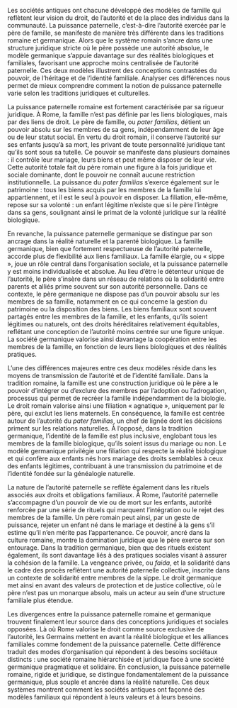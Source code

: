Les sociétés antiques ont chacune développé des modèles de famille qui reflètent leur vision du droit, de l’autorité et de la place des individus dans la communauté. La puissance paternelle, c’est-à-dire l’autorité exercée par le père de famille, se manifeste de manière très différente dans les traditions romaine et germanique. Alors que le système romain s’ancre dans une structure juridique stricte où le père possède une autorité absolue, le modèle germanique s’appuie davantage sur des réalités biologiques et familiales, favorisant une approche moins centralisée de l’autorité paternelle. Ces deux modèles illustrent des conceptions contrastées du pouvoir, de l’héritage et de l’identité familiale. Analyser ces différences nous permet de mieux comprendre comment la notion de puissance paternelle varie selon les traditions juridiques et culturelles.

La puissance paternelle romaine est fortement caractérisée par sa rigueur juridique. À Rome, la famille n’est pas définie par les liens biologiques, mais par des liens de droit. Le père de famille, ou *pater familias*, détient un pouvoir absolu sur les membres de sa gens, indépendamment de leur âge ou de leur statut social. En vertu du droit romain, il conserve l’autorité sur ses enfants jusqu’à sa mort, les privant de toute personnalité juridique tant qu’ils sont sous sa tutelle. Ce pouvoir se manifeste dans plusieurs domaines : il contrôle leur mariage, leurs biens et peut même disposer de leur vie. Cette autorité totale fait du père romain une figure à la fois juridique et sociale dominante, dont le pouvoir ne connaît aucune restriction institutionnelle. La puissance du *pater familias* s’exerce également sur le patrimoine : tous les biens acquis par les membres de la famille lui appartiennent, et il est le seul à pouvoir en disposer. La filiation, elle-même, repose sur sa volonté : un enfant légitime n’existe que si le père l’intègre dans sa gens, soulignant ainsi le primat de la volonté juridique sur la réalité biologique.

En revanche, la puissance paternelle germanique se distingue par son ancrage dans la réalité naturelle et la parenté biologique. La famille germanique, bien que fortement respectueuse de l’autorité paternelle, accorde plus de flexibilité aux liens familiaux. La famille élargie, ou « sippe », joue un rôle central dans l’organisation sociale, et la puissance paternelle y est moins individualisée et absolue. Au lieu d’être le détenteur unique de l’autorité, le père s’insère dans un réseau de relations où la solidarité entre parents et alliés prime souvent sur son autorité personnelle. Dans ce contexte, le père germanique ne dispose pas d’un pouvoir absolu sur les membres de sa famille, notamment en ce qui concerne la gestion du patrimoine ou la disposition des biens. Les biens familiaux sont souvent partagés entre les membres de la famille, et les enfants, qu’ils soient légitimes ou naturels, ont des droits héréditaires relativement équitables, reflétant une conception de l’autorité moins centrée sur une figure unique. La société germanique valorise ainsi davantage la coopération entre les membres de la famille, en fonction de leurs liens biologiques et des réalités pratiques.

L’une des différences majeures entre ces deux modèles réside dans les moyens de transmission de l’autorité et de l’identité familiale. Dans la tradition romaine, la famille est une construction juridique où le père a le pouvoir d’intégrer ou d’exclure des membres par l’adoption ou l’adrogation, processus qui permet de recréer la famille indépendamment de la biologie. Le droit romain valorise ainsi une filiation « agnatique », uniquement par le père, qui exclut les liens maternels. En conséquence, la famille est centrée autour de l’autorité du *pater familias*, un chef de lignée dont les décisions priment sur les relations naturelles. À l’opposé, dans la tradition germanique, l’identité de la famille est plus inclusive, englobant tous les membres de la famille biologique, qu’ils soient issus du mariage ou non. Le modèle germanique privilégie une filiation qui respecte la réalité biologique et qui confère aux enfants nés hors mariage des droits semblables à ceux des enfants légitimes, contribuant à une transmission du patrimoine et de l’identité fondée sur la généalogie naturelle.

La nature de l’autorité paternelle se reflète également dans les rituels associés aux droits et obligations familiaux. À Rome, l’autorité paternelle s’accompagne d’un pouvoir de vie ou de mort sur les enfants, autorité renforcée par une série de rituels qui marquent l’intégration ou le rejet des membres de la famille. Un père romain peut ainsi, par un geste de puissance, rejeter un enfant né dans le mariage et destiné à la gens s’il estime qu’il n’en mérite pas l’appartenance. Ce pouvoir, ancré dans la culture romaine, montre la domination juridique que le père exerce sur son entourage. Dans la tradition germanique, bien que des rituels existent également, ils sont davantage liés à des pratiques sociales visant à assurer la cohésion de la famille. La vengeance privée, ou *faida*, et la solidarité dans le cadre des procès reflètent une autorité paternelle collective, inscrite dans un contexte de solidarité entre membres de la sippe. Le droit germanique met ainsi en avant des valeurs de protection et de justice collective, où le père n’est pas un monarque absolu, mais un acteur au sein d’une structure familiale plus étendue.

Les divergences entre la puissance paternelle romaine et germanique trouvent finalement leur source dans des conceptions juridiques et sociales opposées. Là où Rome valorise le droit comme source exclusive de l’autorité, les Germains mettent en avant la réalité biologique et les alliances familiales comme fondement de la puissance paternelle. Cette différence traduit des modes d’organisation qui répondent à des besoins sociétaux distincts : une société romaine hiérarchisée et juridique face à une société germanique pragmatique et solidaire. En conclusion, la puissance paternelle romaine, rigide et juridique, se distingue fondamentalement de la puissance germanique, plus souple et ancrée dans la réalité naturelle. Ces deux systèmes montrent comment les sociétés antiques ont façonné des modèles familiaux qui répondent à leurs valeurs et à leurs besoins.